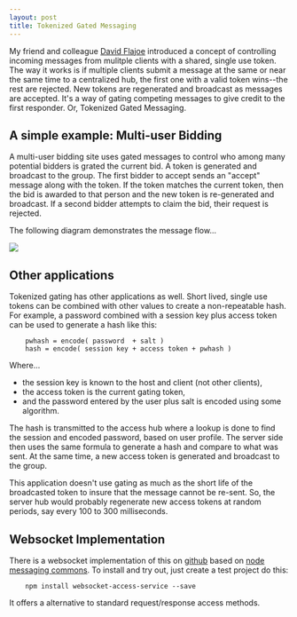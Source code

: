 ```yaml
---
layout: post
title: Tokenized Gated Messaging
---
```


My friend and colleague [David Flajoe](https://www.linkedin.com/in/davidflajole) introduced a concept of controlling incoming messages from mulitple clients with a shared, single use token.  The way it works is if multiple clients submit a message at the same or near the same time to a centralized hub, the first one with a valid token wins--the rest are rejected. New tokens are regenerated and broadcast as messages are accepted.  It's a way of gating competing messages to give credit to the first responder.  Or, Tokenized Gated Messaging.

## A simple example: Multi-user Bidding

A multi-user bidding site uses gated messages to control who among many potential bidders is grated the current bid.  A token is generated and broadcast to the group. The first bidder to accept sends an "accept" message along with the token.  If the token matches the current token, then the bid is awarded to that person and the new token is re-generated and broadcast.  If a second bidder attempts to claim the bid, their request is rejected.

The following diagram demonstrates the message flow...

![]({{site.url}}/images/tokenized-gated-messages.png)

## Other applications

Tokenized gating has other applications as well.  Short lived, single use tokens can be combined with other values to create a non-repeatable hash.  For example, a password combined with a session key plus access token can be used to generate a hash like this:

~~~
	pwhash = encode( password  + salt )
	hash = encode( session key + access token + pwhash )
~~~

Where...

- the session key is known to the host and client (not other clients), 
- the access token is the current gating token, 
- and the password entered by the user plus salt is encoded using some algorithm.

The hash is transmitted to the access hub where a lookup is done to find the session and encoded password, based on user profile.  The server side then uses the same formula to generate a hash and compare to what was sent.  At the same time, a new access token is generated and broadcast to the group.

This application doesn't use gating as much as the short life of the broadcasted token to insure that the message cannot be re-sent.  So, the server hub would probably regenerate new access tokens at random periods, say every 100 to 300 milliseconds.


## Websocket Implementation

There is a websocket implementation of this on [github](https://github.com/darrylwest/websocket-access-service) based on [node messaging commons](https://github.com/darrylwest/node-messaging-commons).  To install and try out, just create a test project do this:

~~~
	npm install websocket-access-service --save
~~~

It offers a alternative to standard request/response access methods.


